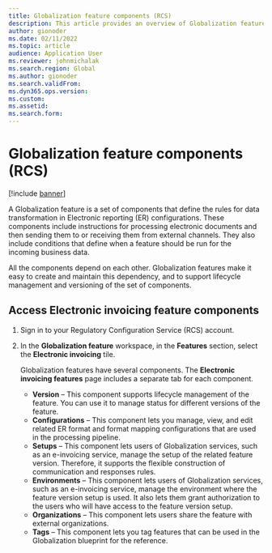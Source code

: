 ```yaml
---
title: Globalization feature components (RCS)
description: This article provides an overview of Globalization feature components.
author: gionoder
ms.date: 02/11/2022
ms.topic: article
audience: Application User
ms.reviewer: johnmichalak
ms.search.region: Global
ms.author: gionoder
ms.search.validFrom: 
ms.dyn365.ops.version: 
ms.custom: 
ms.assetid: 
ms.search.form: 
---
```


# Globalization feature components (RCS)

[!include [banner](../../includes/banner.md)]

A Globalization feature is a set of components that define the rules for data transformation in Electronic reporting (ER) configurations. These components include instructions for processing electronic documents and then sending them to or receiving them from external channels. They also include conditions that define when a feature should be run for the incoming business data.

All the components depend on each other. Globalization features make it easy to create and maintain this dependency, and to support lifecycle management and versioning of the set of components.

## Access Electronic invoicing feature components 

1. Sign in to your Regulatory Configuration Service (RCS) account.
2. In the **Globalization feature** workspace, in the **Features** section, select the **Electronic invoicing** tile.

    Globalization features have several components. The **Electronic invoicing features** page includes a separate tab for each component.

    - **Version** – This component supports lifecycle management of the feature. You can use it to manage status for different versions of the feature.
    - **Configurations** – This component lets you manage, view, and edit related ER format and format mapping configurations that are used in the processing pipeline.
    - **Setups** – This component lets users of Globalization services, such as an e-invoicing service, manage the setup of the related feature version. Therefore, it supports the flexible construction of communication and responses rules.
    - **Environments** – This component lets users of Globalization services, such as an e-invoicing service, manage the environment where the feature version setup is used. It also lets them grant authorization to the users who will have access to the feature version setup.
    - **Organizations** – This component lets users share the feature with external organizations.
    - **Tags** – This component lets you tag features that can be used in the Globalization blueprint for the reference.
